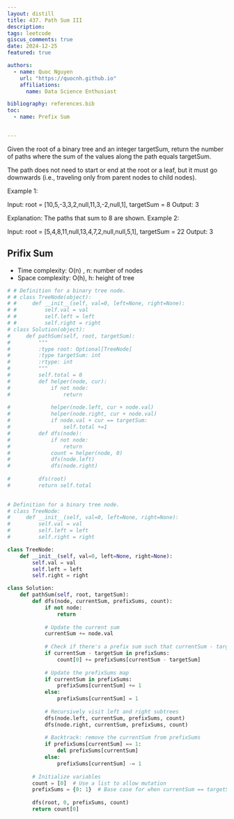 ```yaml
---
layout: distill
title: 437. Path Sum III
description:
tags: leetcode
giscus_comments: true
date: 2024-12-25
featured: true

authors:
  - name: Quoc Nguyen
    url: "https://quocnh.github.io"
    affiliations:
      name: Data Science Enthusiast

bibliography: references.bib
toc:
  - name: Prefix Sum


---
```


Given the root of a binary tree and an integer targetSum, return the number of paths where the sum of the values along the path equals targetSum.

The path does not need to start or end at the root or a leaf, but it must go downwards (i.e., traveling only from parent nodes to child nodes).

 

Example 1:

Input: root = [10,5,-3,3,2,null,11,3,-2,null,1], targetSum = 8
Output: 3

Explanation: The paths that sum to 8 are shown.
Example 2:

Input: root = [5,4,8,11,null,13,4,7,2,null,null,5,1], targetSum = 22
Output: 3

## Prifix Sum
- Time complexity: O(n) , n: number of nodes
- Space complexity: O(h), h: height of tree

  
```python
# # Definition for a binary tree node.
# # class TreeNode(object):
# #     def __init__(self, val=0, left=None, right=None):
# #         self.val = val
# #         self.left = left
# #         self.right = right
# class Solution(object):
#     def pathSum(self, root, targetSum):
#         """
#         :type root: Optional[TreeNode]
#         :type targetSum: int
#         :rtype: int
#         """
#         self.total = 0
#         def helper(node, cur):
#             if not node:
#                 return
            
#             helper(node.left, cur + node.val)
#             helper(node.right, cur + node.val)
#             if node.val + cur == targetSum:
#                 self.total +=1
#         def dfs(node):
#             if not node:
#                 return
#             count = helper(node, 0)
#             dfs(node.left)
#             dfs(node.right)
            
#         dfs(root)
#         return self.total
        

# Definition for a binary tree node.
# class TreeNode:
#     def __init__(self, val=0, left=None, right=None):
#         self.val = val
#         self.left = left
#         self.right = right

class TreeNode:
    def __init__(self, val=0, left=None, right=None):
        self.val = val
        self.left = left
        self.right = right

class Solution:
    def pathSum(self, root, targetSum):
        def dfs(node, currentSum, prefixSums, count):
            if not node:
                return
            
            # Update the current sum
            currentSum += node.val
            
            # Check if there's a prefix sum such that currentSum - targetSum exists
            if currentSum - targetSum in prefixSums:
                count[0] += prefixSums[currentSum - targetSum]
            
            # Update the prefixSums map
            if currentSum in prefixSums:
                prefixSums[currentSum] += 1
            else:
                prefixSums[currentSum] = 1
            
            # Recursively visit left and right subtrees
            dfs(node.left, currentSum, prefixSums, count)
            dfs(node.right, currentSum, prefixSums, count)
            
            # Backtrack: remove the currentSum from prefixSums
            if prefixSums[currentSum] == 1:
                del prefixSums[currentSum]
            else:
                prefixSums[currentSum] -= 1
        
        # Initialize variables
        count = [0]  # Use a list to allow mutation
        prefixSums = {0: 1}  # Base case for when currentSum == targetSum
        
        dfs(root, 0, prefixSums, count)
        return count[0]
```

